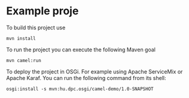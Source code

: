 Example proje
=========================================




To build this project use

```
mvn install
```


To run the project you can execute the following Maven goal

```
mvn camel:run
```

To deploy the project in OSGi. For example using Apache ServiceMix
or Apache Karaf. You can run the following command from its shell:

```
osgi:install -s mvn:hu.dpc.osgi/camel-demo/1.0-SNAPSHOT
```


